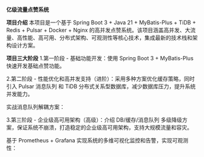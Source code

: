 **亿级流量点赞系统**

**项目介绍**
本项目是一个基于 Spring Boot 3 + Java 21 + MyBatis-Plus + TiDB + Redis + Pulsar + Docker + Nginx 的高并发点赞系统。该项目涵盖高并发、大流量、高性能、高可用、分布式架构、可观测性等核心技术，集成最新的技术栈和架构设计方案。

**项目三大阶段**
1.第一阶段 - 基础功能开发：使用 Spring Boot 3 + MyBatis-Plus 快速开发基础点赞功能。



2.第二阶段 - 性能优化和高并发支持（进阶）：采用多种方案优化缓存策略，同时引入 Pulsar 消息队列 和 TiDB 分布式关系型数据库，减少数据库压力，提升系统并发能力。

实战消息队列解耦方案：


3.第三阶段 - 企业级高可用架构（高级）：介绍 DB/缓存/消息队列 多级降级方案，保证系统不崩溃，打造稳定的企业级高可用架构，支持大规模流量和容灾。


基于 Prometheus + Grafana 实现系统的多维可视化监控和告警，实现可观测性：
